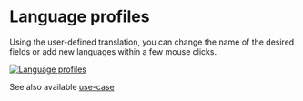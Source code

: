 # Language profiles

Using the user-defined translation, you can change the name of the desired fields or add new languages within a few mouse clicks.

[![Language profiles](../../../assets/images/en/system-administration/administration/data-view/language-profiles/1-lp.png)](../../../assets/images/en/system-administration/administration/data-view/language-profiles/1-lp.png)

See also available [use-case](../../../use-cases/custom-translation.md)
